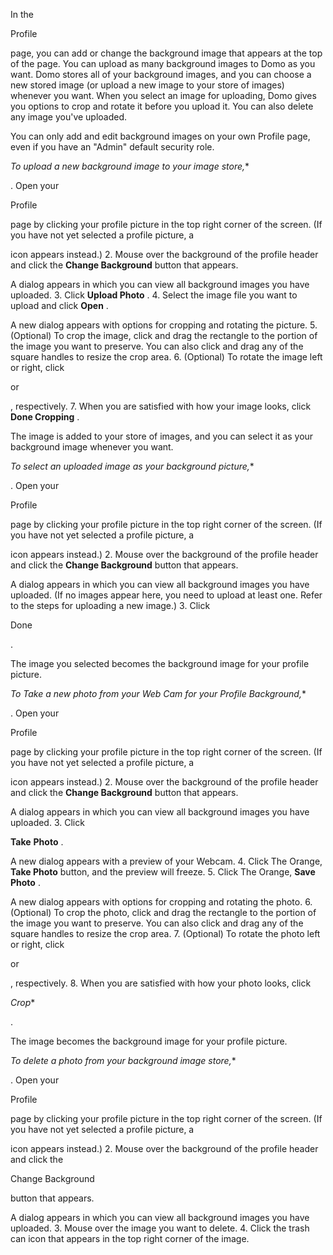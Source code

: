 

In the

Profile

page, you can add or change the background image that appears at the top of the page. You can upload as many background images to Domo as you want. Domo stores all of your background images, and you can choose a new stored image (or upload a new image to your store of images) whenever you want. When you select an image for uploading, Domo gives you options to crop and rotate it before you upload it. You can also delete any image you've uploaded.


 You can only add and edit background images on your own Profile page, even if you have an "Admin" default security role.

*To upload a new background image to your image store,**

. Open your

Profile

page by clicking your profile picture in the top right corner of the screen. (If you have not yet selected a profile picture, a

icon appears instead.)
2. Mouse over the background of the profile header and click the
 **Change Background**
 button that appears.


 A dialog appears in which you can view all background images you have uploaded.
3. Click
 **Upload Photo**
 .
4. Select the image file you want to upload and click
 **Open**
 .


 A new dialog appears with options for cropping and rotating the picture.
5. (Optional) To crop the image, click and drag the rectangle to the portion of the image you want to preserve. You can also click and drag any of the square handles to resize the crop area.
6. (Optional) To rotate the image left or right, click

or

, respectively.
7. When you are satisfied with how your image looks, click
 **Done Cropping**
 .


 The image is added to your store of images, and you can select it as your background image whenever you want.

*To select an uploaded image as your background picture,**

. Open your

Profile

page by clicking your profile picture in the top right corner of the screen. (If you have not yet selected a profile picture, a

icon appears instead.)
2. Mouse over the background of the profile header and click the
 **Change Background**
 button that appears.


 A dialog appears in which you can view all background images you have uploaded. (If no images appear here, you need to upload at least one. Refer to the steps for uploading a new image.)
3. Click

Done

.


 The image you selected becomes the background image for your profile picture.

*To Take a new photo from your Web Cam for your Profile Background,**

. Open your

Profile

page by clicking your profile picture in the top right corner of the screen. (If you have not yet selected a profile picture, a

icon appears instead.)
2. Mouse over the background of the profile header and click the
 **Change Background**
 button that appears.


 A dialog appears in which you can view all background images you have uploaded.
3. Click


**Take**
**Photo**
 .


 A new dialog appears with a preview of your Webcam.
4. Click The Orange,
 **Take Photo**
 button, and the preview will freeze.
5. Click The Orange,
 **Save Photo**
 .


 A new dialog appears with options for cropping and rotating the photo.
6. (Optional) To crop the photo, click and drag the rectangle to the portion of the image you want to preserve. You can also click and drag any of the square handles to resize the crop area.
7. (Optional) To rotate the photo left or right, click

or

, respectively.
8. When you are satisfied with how your photo looks, click

*Crop**

.


 The image becomes the background image for your profile picture.

*To delete a photo from your background image store,**

. Open your

Profile

page by clicking your profile picture in the top right corner of the screen. (If you have not yet selected a profile picture, a

icon appears instead.)
2. Mouse over the background of the profile header and click the

Change Background

button that appears.


 A dialog appears in which you can view all background images you have uploaded.
3. Mouse over the image you want to delete.
4. Click the trash can icon that appears in the top right corner of the image.


